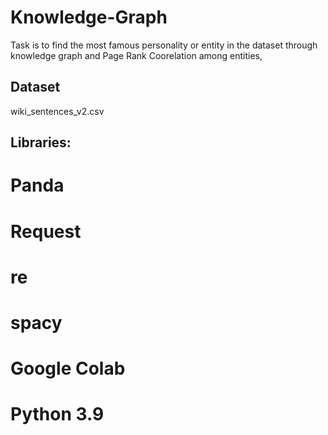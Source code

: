 # Knowledge-Graph

Task is to find the most famous personality or entity in the dataset through knowledge graph and Page Rank Coorelation among entities,

Dataset
---------------
wiki_sentences_v2.csv


Libraries:
----------------
# Panda

# Request

# re

# spacy

# Google Colab
# Python 3.9

